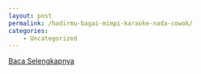 ```yaml
---
layout: post
permalink: /hadirmu-bagai-mimpi-karaoke-nada-cowok/
categories:
    - Uncategorized
---
```


[Baca Selengkapnya](/09)